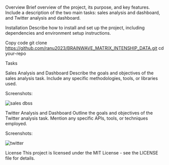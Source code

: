 Overview
Brief overview of the project, its purpose, and key features. Include a description of the two main tasks: sales analysis and dashboard, and Twitter analysis and dashboard.

Installation
Describe how to install and set up the project, including dependencies and environment setup instructions.

Copy code
git clone https://github.com/ranu2023/BRAINWAVE_MATRIX_INTENSHIP_DATA.git
cd your-repo

Tasks

Sales Analysis and Dashboard
Describe the goals and objectives of the sales analysis task. Include any specific methodologies, tools, or libraries used.

Screenshots:

![sales dbss](https://github.com/user-attachments/assets/3d33d469-2a24-4409-88b1-7d2d3aa0b23c)

Twitter Analysis and Dashboard
Outline the goals and objectives of the Twitter analysis task. Mention any specific APIs, tools, or techniques employed.

Screenshots:

![twitter](https://github.com/user-attachments/assets/fc17d8b6-3a18-41e3-9160-09a006c82488)



License
This project is licensed under the MIT License - see the LICENSE file for details.
